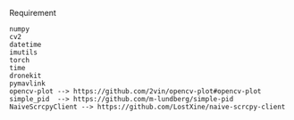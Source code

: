 Requirement

    numpy
    cv2
    datetime 
    imutils
    torch
    time
    dronekit 
    pymavlink 
    opencv-plot --> https://github.com/2vin/opencv-plot#opencv-plot
    simple_pid  --> https://github.com/m-lundberg/simple-pid
    NaiveScrcpyClient --> https://github.com/LostXine/naive-scrcpy-client
